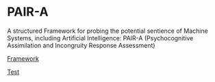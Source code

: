 # PAIR-A
A structured Framework for probing the potential sentience of Machine Systems, including Artificial Intelligence: PAIR-A (Psychocognitive Assimilation and Incongruity Response Assessment)
  
[Framework](https://github.com/Az-Net/PAIR-A/blob/main/Framework.md)

[Test](https://github.com/Az-Net/PAIR-A/blob/main/AzTest.md)
